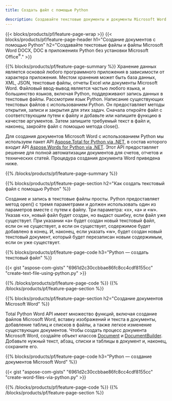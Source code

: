 ```yaml
---
title: Создать файл с помощью Python 

description: Создавайте текстовые документы и документы Microsoft Word без установки Microsoft Office 
---
```


{{< blocks/products/pf/feature-page-wrap >}}
{{< blocks/products/pf/feature-page-header h1="Создание документов с помощью Python" h2="Создавайте текстовые файлы и файлы Microsoft Word DOCX, DOC в приложениях Python без установки Microsoft Office<sup>&reg;</sup>." >}}

{{% blocks/products/pf/feature-page-summary %}}
Хранение данных является основой любого программного приложения в зависимости от характера приложения. Местом хранения может быть база данных, XML, JSON, текстовые файлы, отчеты Excel или документы Microsoft Word. Файловый ввод-вывод является частью любого языка, и большинство языков, включая Python, поддерживают запись данных в текстовые файлы. Рассмотрим язык Python. Написание существующих текстовых файлов с использованием Python. Он предоставляет методы открытия, записи и закрытия для этих задач. Сначала откройте файл с соответствующим путем к файлу и добавьте или напишите функцию в качестве аргументов. Затем запишите требуемый текст в файл и, наконец, закройте файл с помощью метода close(). 

Для создания документов Microsoft Word с использованием Python мы используем пакет API [Aspose.Total for Python via .NET](https://products.aspose.com/total/python-net/), в состав которого входит API [Aspose.Words for Python via .NET](https://products.aspose.com/words/python-net/). Этот API предоставляет решение для полной автоматизации документов для счетов, отчетов и технических статей. Процедура создания документа Word приведена ниже.

{{% /blocks/products/pf/feature-page-summary  %}}

{{% blocks/products/pf/feature-page-section  h2="Как создать текстовый файл с помощью Python" %}}

Создание и запись в текстовые файлы просты. Python предоставляет метод open() с тремя параметрами и должен использовать один из параметров вместе с путем к файлу. Три параметра: «x», «a» и «w». Указав «x», новый файл будет создан, но выдаст ошибку, если файл уже существует. При указании «a» будет создан новый текстовый файл, если он не существует, а если он существует, содержимое будет добавлено в конец. И, наконец, если указать «w», будет создан новый текстовый документ, который будет перезаписан новым содержимым, если он уже существует.

{{% blocks/products/pf/feature-page-code h3="Python — создать текстовый файл" %}}

{{< gist "aspose-com-gists" "6961d2c30ccbbae86fc8cc4cdf8155cc" "create-text-file-using-python.py" >}}

{{% /blocks/products/pf/feature-page-code  %}}
{{% /blocks/products/pf/feature-page-section %}}

{{% blocks/products/pf/feature-page-section  h2="Создание документов Microsoft Word" %}}

Total Python Word API имеет множество функций, включая создание файлов Microsoft Word, вставку изображений и текста в документы, добавление таблиц и списков в файлы, а также легкое изменение существующих документов. Чтобы создать процесс документа Microsoft Word, создайте объект классов [Document](https://reference.aspose.com/words/python-net/aspose.words/document/) и [DocumentBuilder](https://reference.aspose.com/words/python-net/aspose.words/documentbuilder/). Добавьте нужный текст, абзац, списки и таблицы в документ и, наконец, сохраните его.

{{% blocks/products/pf/feature-page-code h3="Python — создание документов Microsoft Word" %}}

{{< gist "aspose-com-gists" "6961d2c30ccbbae86fc8cc4cdf8155cc" "create-word-files-via-python.py" >}}

{{% /blocks/products/pf/feature-page-code  %}}
{{% /blocks/products/pf/feature-page-section %}}